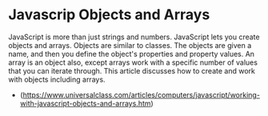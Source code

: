 # Javascrip Objects and Arrays

JavaScript is more than just strings and numbers. JavaScript lets you create objects and arrays. Objects are similar to classes. The objects are given a name, and then you define the object's properties and property values. An array is an object also, except arrays work with a specific number of values that you can iterate through. This article discusses how to create and work with objects including arrays. 

- (https://www.universalclass.com/articles/computers/javascript/working-with-javascript-objects-and-arrays.htm)
